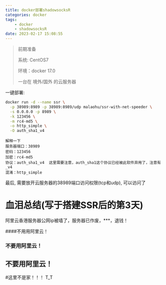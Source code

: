 ```yaml
---
title: docker部署shadowsocksR
categories: docker
tags: 
    - docker
    - shadowsocksR
date: 2023-02-17 15:08:55
---
```


> 前期准备
>
> 系统: CentOS7
>
> 环境：docker 17.0
>
> 一台在 境外/国外 的云服务器

一键部署:

```bash
docker run -d --name ssr \
  -p 38989:8989 -p 38989:8989/udp malaohu/ssr-with-net-speeder \
  -s 0.0.0.0 -p 8989 \
  -k 123456 \
  -m rc4-md5 \
  -o http_simple \
  -O auth_sha1_v4
```

```text
解释一下
服务器端口：38989
密码：123456
加密：rc4-md5
协议：auth_sha1_v4  这里需要注意，auth_sha1这个协议已经被此软件弃用了，注意有_v4
混淆：http_simple
```

最后, 需要放开云服务器的38989端口访问权限(tcp和udp), 可以访问了

# 血泪总结(写于搭建SSR后的第3天)

阿里云香港服务器公网ip被墙了，服务器已作废，***，退钱！ 

####不用用阿里云！

### 不要用阿里云！

## 不要用阿里云！
 
#这里不是家！！！ T_T

